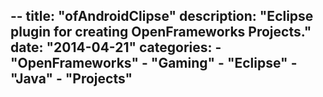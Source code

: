 --
title: "ofAndroidClipse"
description: "Eclipse plugin for creating OpenFrameworks Projects."
date: "2014-04-21"
categories:
    - "OpenFrameworks"
    - "Gaming"
    - "Eclipse"
    - "Java"
    - "Projects"
---
